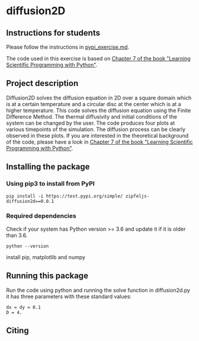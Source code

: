 # diffusion2D

## Instructions for students

Please follow the instructions in [pypi_exercise.md](https://github.com/Simulation-Software-Engineering/Lecture-Material/blob/main/03_building_and_packaging/pypi_exercise.md).

The code used in this exercise is based on [Chapter 7 of the book "Learning Scientific Programming with Python"](https://scipython.com/book/chapter-7-matplotlib/examples/the-two-dimensional-diffusion-equation/).

## Project description
Diffusion2D solves the diffusion equation in 2D over a square domain which is at a certain temperature and a circular disc at the center which is at a higher temperature. This code solves the diffusion equation using the Finite Difference Method. The thermal diffusivity and initial conditions of the system can be changed by the user. The code produces four plots at various timepoints of the simulation. The diffusion process can be clearly observed in these plots.
If you are interested in the theoretical background of the code, please have a look in [Chapter 7 of the book "Learning Scientific Programming with Python"](https://scipython.com/book/chapter-7-matplotlib/examples/the-two-dimensional-diffusion-equation/).

## Installing the package


### Using pip3 to install from PyPI
```
pip install -i https://test.pypi.org/simple/ zipfeljs-diffusion2d==0.0.1
```
### Required dependencies
Check if your system has Python version >= 3.6 and update it if it is older than 3.6.

```
python --version
```
install pip, matplotlib and numpy

## Running this package
Run the code using python and running the solve function in diffusion2d.py
it has three parameters with these standard values:
```
dx = dy = 0.1
D = 4.
```
## Citing
